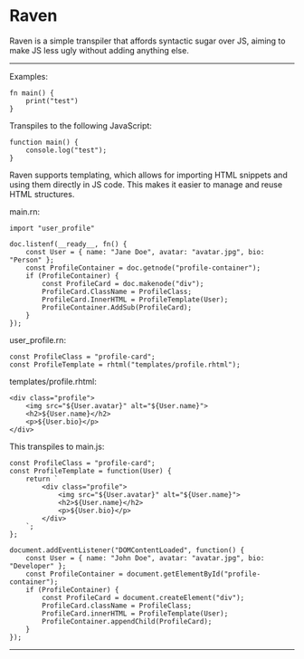 # Raven

Raven is a simple transpiler that affords syntactic sugar over JS, aiming to make JS less ugly without adding anything else.

---

Examples:

```
fn main() {
    print("test")
}
```

Transpiles to the following JavaScript:

```
function main() {
    console.log("test");
}

```

Raven supports templating, which allows for importing HTML snippets and using them directly in JS code.
This makes it easier to manage and reuse HTML structures.

main.rn:

```
import "user_profile"

doc.listenf(__ready__, fn() {
    const User = { name: "Jane Doe", avatar: "avatar.jpg", bio: "Person" };
    const ProfileContainer = doc.getnode("profile-container");
    if (ProfileContainer) {
        const ProfileCard = doc.makenode("div");
        ProfileCard.ClassName = ProfileClass;
        ProfileCard.InnerHTML = ProfileTemplate(User);
        ProfileContainer.AddSub(ProfileCard);
    }
});
```

user_profile.rn:

```
const ProfileClass = "profile-card";
const ProfileTemplate = rhtml("templates/profile.rhtml");
```

templates/profile.rhtml:

```
<div class="profile">
    <img src="${User.avatar}" alt="${User.name}">
    <h2>${User.name}</h2>
    <p>${User.bio}</p>
</div>
```

This transpiles to main.js:

```
const ProfileClass = "profile-card";
const ProfileTemplate = function(User) {
    return `
        <div class="profile">
            <img src="${User.avatar}" alt="${User.name}">
            <h2>${User.name}</h2>
            <p>${User.bio}</p>
        </div>
    `;
};

document.addEventListener("DOMContentLoaded", function() {
    const User = { name: "John Doe", avatar: "avatar.jpg", bio: "Developer" };
    const ProfileContainer = document.getElementById("profile-container");
    if (ProfileContainer) {
        const ProfileCard = document.createElement("div");
        ProfileCard.className = ProfileClass;
        ProfileCard.innerHTML = ProfileTemplate(User);
        ProfileContainer.appendChild(ProfileCard);
    }
});
```

---
